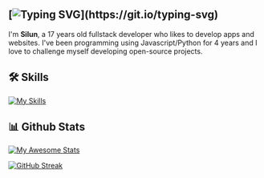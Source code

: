 [![Typing SVG](https://readme-typing-svg.demolab.com?font=Kanit&size=35&pause=700&color=5270FA&width=435&lines=Welcome+to+my+Profile!)](https://git.io/typing-svg)
-----

I'm **Silun**, a 17 years old fullstack developer who likes to develop apps and websites. I've been programming using Javascript/Python for 4 years and I love to challenge myself developing open-source projects.


## 🛠 Skills
[![My Skills](https://skillicons.dev/icons?i=js,react,threejs,html,css,c,cpp,nodejs,py)](https://skillicons.dev)

## 📊 Github Stats

[![My Awesome Stats](https://awesome-github-stats.azurewebsites.net/user-stats/Falkern?cardType=level&theme=vision-friendly-dark&showIcons=false&preferLogin=true&Background=0d1117&Text=5270FA&Title=5270FA&Border=5270FA&Ring=5270FA)](https://git.io/awesome-stats-card)

[![GitHub Streak](https://streak-stats.demolab.com?user=Falkern&date_format=n%2Fj%5B%2FY%5D&background=0d1117&border=5270FA&stroke=5270FA&ring=5270FA&fire=FF551A&currStreakNum=5270FA&sideNums=5270FA&currStreakLabel=5270FA&sideLabels=5270FA&dates=5270FA&excludeDaysLabel=5270FA&hide_total_contributions=true&hide_longest_streak=true)](https://git.io/streak-stats)
